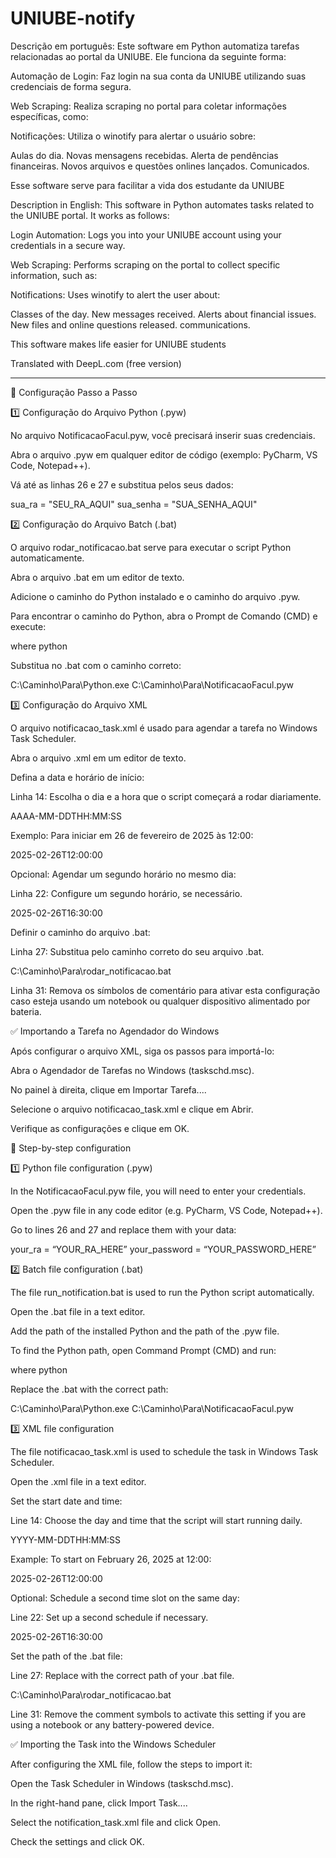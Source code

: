 # UNIUBE-notify

Descrição em português:
Este software em Python automatiza tarefas relacionadas ao portal da UNIUBE. Ele funciona da seguinte forma:

Automação de Login: Faz login na sua conta da UNIUBE utilizando suas credenciais de forma segura.

Web Scraping: Realiza scraping no portal para coletar informações específicas, como:

Notificações: Utiliza o winotify para alertar o usuário sobre:

Aulas do dia.
Novas mensagens recebidas.
Alerta de pendências financeiras.
Novos arquivos e questões onlines lançados.
Comunicados.

Esse software serve para facilitar a vida dos estudante da UNIUBE

Description in English:
This software in Python automates tasks related to the UNIUBE portal. It works as follows:

Login Automation: Logs you into your UNIUBE account using your credentials in a secure way.

Web Scraping: Performs scraping on the portal to collect specific information, such as:

Notifications: Uses winotify to alert the user about:

Classes of the day.
New messages received.
Alerts about financial issues.
New files and online questions released.
communications.

This software makes life easier for UNIUBE students

Translated with DeepL.com (free version)

-------------------------------------------------------------------------------------------------
📌 Configuração Passo a Passo

1️⃣ Configuração do Arquivo Python (.pyw)

No arquivo NotificacaoFacul.pyw, você precisará inserir suas credenciais.

Abra o arquivo .pyw em qualquer editor de código (exemplo: PyCharm, VS Code, Notepad++).

Vá até as linhas 26 e 27 e substitua pelos seus dados:

sua_ra = "SEU_RA_AQUI"
sua_senha = "SUA_SENHA_AQUI"

2️⃣ Configuração do Arquivo Batch (.bat)

O arquivo rodar_notificacao.bat serve para executar o script Python automaticamente.

Abra o arquivo .bat em um editor de texto.

Adicione o caminho do Python instalado e o caminho do arquivo .pyw.

Para encontrar o caminho do Python, abra o Prompt de Comando (CMD) e execute:

where python

Substitua no .bat com o caminho correto:

C:\Caminho\Para\Python.exe C:\Caminho\Para\NotificacaoFacul.pyw

3️⃣ Configuração do Arquivo XML

O arquivo notificacao_task.xml é usado para agendar a tarefa no Windows Task Scheduler.

Abra o arquivo .xml em um editor de texto.

Defina a data e horário de início:

Linha 14: Escolha o dia e a hora que o script começará a rodar diariamente.

<StartBoundary>AAAA-MM-DDTHH:MM:SS</StartBoundary>

Exemplo: Para iniciar em 26 de fevereiro de 2025 às 12:00:

<StartBoundary>2025-02-26T12:00:00</StartBoundary>

Opcional: Agendar um segundo horário no mesmo dia:

Linha 22: Configure um segundo horário, se necessário.

<StartBoundary>2025-02-26T16:30:00</StartBoundary>

Definir o caminho do arquivo .bat:

Linha 27: Substitua pelo caminho correto do seu arquivo .bat.

<Command>C:\Caminho\Para\rodar_notificacao.bat</Command>

Linha 31: Remova os símbolos de comentário para ativar esta configuração caso esteja usando um notebook ou qualquer dispositivo alimentado por bateria.

<!-- <DontStopIfGoingOnBatteries>true</DontStopIfGoingOnBatteries> -->

✅ Importando a Tarefa no Agendador do Windows

Após configurar o arquivo XML, siga os passos para importá-lo:

Abra o Agendador de Tarefas no Windows (taskschd.msc).

No painel à direita, clique em Importar Tarefa....

Selecione o arquivo notificacao_task.xml e clique em Abrir.

Verifique as configurações e clique em OK.


📌 Step-by-step configuration

1️⃣ Python file configuration (.pyw)

In the NotificacaoFacul.pyw file, you will need to enter your credentials.

Open the .pyw file in any code editor (e.g. PyCharm, VS Code, Notepad++).

Go to lines 26 and 27 and replace them with your data:

your_ra = “YOUR_RA_HERE”
your_password = “YOUR_PASSWORD_HERE”

2️⃣ Batch file configuration (.bat)

The file run_notification.bat is used to run the Python script automatically.

Open the .bat file in a text editor.

Add the path of the installed Python and the path of the .pyw file.

To find the Python path, open Command Prompt (CMD) and run:

where python

Replace the .bat with the correct path:

C:\Caminho\Para\Python.exe C:\Caminho\Para\NotificacaoFacul.pyw

3️⃣ XML file configuration

The file notificacao_task.xml is used to schedule the task in Windows Task Scheduler.

Open the .xml file in a text editor.

Set the start date and time:

Line 14: Choose the day and time that the script will start running daily.

<StartBoundary>YYYY-MM-DDTHH:MM:SS</StartBoundary>

Example: To start on February 26, 2025 at 12:00:

<StartBoundary>2025-02-26T12:00:00</StartBoundary>

Optional: Schedule a second time slot on the same day:

Line 22: Set up a second schedule if necessary.

<StartBoundary>2025-02-26T16:30:00</StartBoundary>

Set the path of the .bat file:

Line 27: Replace with the correct path of your .bat file.

<Command>C:\Caminho\Para\rodar_notificacao.bat</Command>

Line 31: Remove the comment symbols to activate this setting if you are using a notebook or any battery-powered device.

<!-- <DontStopIfGoingOnBatteries>true</DontStopIfGoingOnBatteries> -->

✅ Importing the Task into the Windows Scheduler

After configuring the XML file, follow the steps to import it:

Open the Task Scheduler in Windows (taskschd.msc).

In the right-hand pane, click Import Task....

Select the notification_task.xml file and click Open.

Check the settings and click OK.
